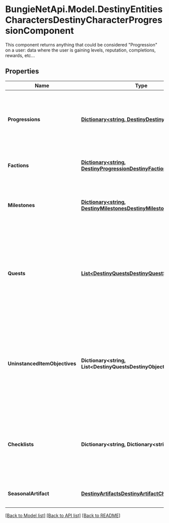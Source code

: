 # BungieNetApi.Model.DestinyEntitiesCharactersDestinyCharacterProgressionComponent
This component returns anything that could be considered \"Progression\" on a user: data where the user is gaining levels, reputation, completions, rewards, etc...
## Properties

Name | Type | Description | Notes
------------ | ------------- | ------------- | -------------
**Progressions** | [**Dictionary&lt;string, DestinyDestinyProgression&gt;**](DestinyDestinyProgression.md) | A Dictionary of all known progressions for the Character, keyed by the Progression&#39;s hash.  Not all progressions have user-facing data, but those who do will have that data contained in the DestinyProgressionDefinition. | [optional] 
**Factions** | [**Dictionary&lt;string, DestinyProgressionDestinyFactionProgression&gt;**](DestinyProgressionDestinyFactionProgression.md) | A dictionary of all known Factions, keyed by the Faction&#39;s hash. It contains data about this character&#39;s status with the faction. | [optional] 
**Milestones** | [**Dictionary&lt;string, DestinyMilestonesDestinyMilestone&gt;**](DestinyMilestonesDestinyMilestone.md) | Milestones are related to the simple progressions shown in the game, but return additional and hopefully helpful information for users about the specifics of the Milestone&#39;s status. | [optional] 
**Quests** | [**List&lt;DestinyQuestsDestinyQuestStatus&gt;**](DestinyQuestsDestinyQuestStatus.md) | If the user has any active quests, the quests&#39; statuses will be returned here.   Note that quests have been largely supplanted by Milestones, but that doesn&#39;t mean that they won&#39;t make a comeback independent of milestones at some point.   (Fun fact: quests came back as I feared they would, but we never looped back to populate this... I&#39;m going to put that in the backlog.) | [optional] 
**UninstancedItemObjectives** | **Dictionary&lt;string, List&lt;DestinyQuestsDestinyObjectiveProgress&gt;&gt;** | Sometimes, you have items in your inventory that don&#39;t have instances, but still have Objective information. This provides you that objective information for uninstanced items.   This dictionary is keyed by the item&#39;s hash: which you can use to look up the name and description for the overall task(s) implied by the objective. The value is the list of objectives for this item, and their statuses. | [optional] 
**Checklists** | **Dictionary&lt;string, Dictionary&lt;string, bool&gt;&gt;** | The set of checklists that can be examined for this specific character, keyed by the hash identifier of the Checklist (DestinyChecklistDefinition)  For each checklist returned, its value is itself a Dictionary keyed by the checklist&#39;s hash identifier with the value being a boolean indicating if it&#39;s been discovered yet. | [optional] 
**SeasonalArtifact** | [**DestinyArtifactsDestinyArtifactCharacterScoped**](DestinyArtifactsDestinyArtifactCharacterScoped.md) | Data related to your progress on the current season&#39;s artifact that can vary per character. | [optional] 

[[Back to Model list]](../README.md#documentation-for-models) [[Back to API list]](../README.md#documentation-for-api-endpoints) [[Back to README]](../README.md)

